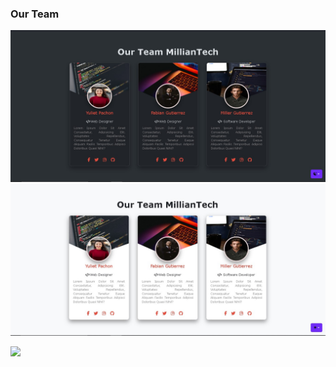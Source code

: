 <h3>Our Team</h3>

![Preview 1](preview1.jpg)
![Preview 2](preview2.jpg)

<img src="https://skillicons.dev/icons?i=vscode,html,css,javascript" />